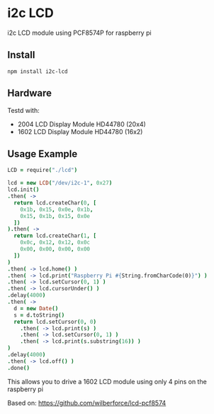 i2c LCD
=======

i2c LCD module using PCF8574P for raspberry pi

Install
-------

```
npm install i2c-lcd
```

Hardware
--------

Testd with: 
* 2004 LCD Display Module HD44780 (20x4)
* 1602 LCD Display Module HD44780 (16x2)

Usage Example
------------

```coffee
LCD = require("./lcd")

lcd = new LCD("/dev/i2c-1", 0x27)
lcd.init()
.then( ->
  return lcd.createChar(0, [
    0x1b, 0x15, 0x0e, 0x1b,
    0x15, 0x1b, 0x15, 0x0e
  ])
).then( ->
  return lcd.createChar(1, [
    0x0c, 0x12, 0x12, 0x0c
    0x00, 0x00, 0x00, 0x00
  ])
)
.then( -> lcd.home() )
.then( -> lcd.print("Raspberry Pi #{String.fromCharCode(0)}") )
.then( -> lcd.setCursor(0, 1) )
.then( -> lcd.cursorUnder() )
.delay(4000)
.then( ->
  d = new Date()
  s = d.toString()
  return lcd.setCursor(0, 0)
    .then( -> lcd.print(s) )
    .then( -> lcd.setCursor(0, 1) )
    .then( -> lcd.print(s.substring(16)) )
)
.delay(4000)
.then( -> lcd.off() )
.done()
```

This allows you to drive a 1602 LCD module using only 4 pins on the raspberry pi

Based on: https://github.com/wilberforce/lcd-pcf8574
